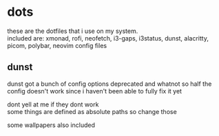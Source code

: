 # dots
these are the dotfiles that i use on my system.<br>included are: xmonad, rofi, neofetch, i3-gaps, i3status, dunst, alacritty, picom, polybar, neovim config files

## dunst
dunst got a bunch of config options deprecated and whatnot so half the config doesn't work since i haven't been able to fully fix it yet

dont yell at me if they dont work<br>some things are defined as absolute paths so change those

some wallpapers also included
